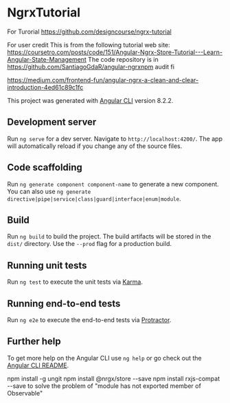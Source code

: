 # NgrxTutorial

For Turorial
https://github.com/designcourse/ngrx-tutorial


For user credit
This is from the following tutorial web site:
https://coursetro.com/posts/code/151/Angular-Ngrx-Store-Tutorial---Learn-Angular-State-Management
The code repository is in https://github.com/SantiagoGdaR/angular-ngrxnpm audit fi

https://medium.com/frontend-fun/angular-ngrx-a-clean-and-clear-introduction-4ed61c89c1fc

This project was generated with [Angular CLI](https://github.com/angular/angular-cli) version 8.2.2.

## Development server

Run `ng serve` for a dev server. Navigate to `http://localhost:4200/`. The app will automatically reload if you change any of the source files.

## Code scaffolding

Run `ng generate component component-name` to generate a new component. You can also use `ng generate directive|pipe|service|class|guard|interface|enum|module`.

## Build

Run `ng build` to build the project. The build artifacts will be stored in the `dist/` directory. Use the `--prod` flag for a production build.

## Running unit tests

Run `ng test` to execute the unit tests via [Karma](https://karma-runner.github.io).

## Running end-to-end tests

Run `ng e2e` to execute the end-to-end tests via [Protractor](http://www.protractortest.org/).

## Further help

To get more help on the Angular CLI use `ng help` or go check out the [Angular CLI README](https://github.com/angular/angular-cli/blob/master/README.md).

npm install -g ungit
npm install @nrgx/store --save
npm install rxjs-compat --save  to solve the problem of "module has not exported member of Observable"
